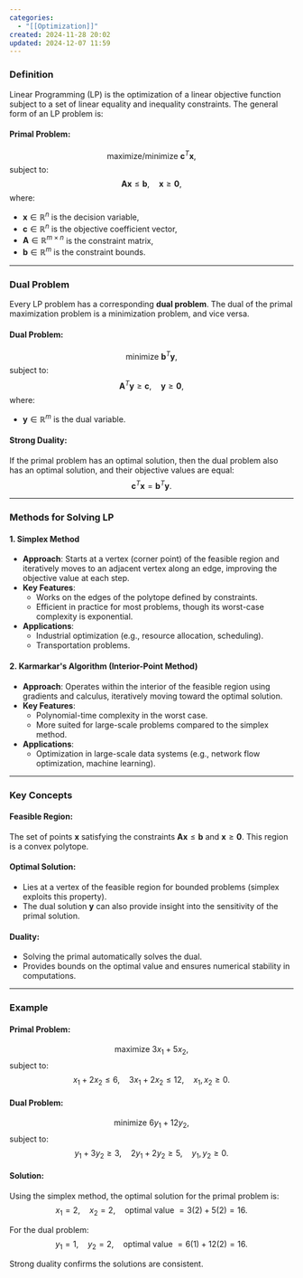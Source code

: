 ```yaml
---
categories:
  - "[[Optimization]]"
created: 2024-11-28 20:02
updated: 2024-12-07 11:59
---
```

### **Definition**
Linear Programming (LP) is the optimization of a linear objective function subject to a set of linear equality and inequality constraints. The general form of an LP problem is:

#### **Primal Problem**:
$$
\text{maximize/minimize } \mathbf{c}^T \mathbf{x},
$$
subject to:
$$
\mathbf{A} \mathbf{x} \leq \mathbf{b}, \quad \mathbf{x} \geq \mathbf{0},
$$
where:
- $\mathbf{x} \in \mathbb{R}^n$ is the decision variable,
- $\mathbf{c} \in \mathbb{R}^n$ is the objective coefficient vector,
- $\mathbf{A} \in \mathbb{R}^{m \times n}$ is the constraint matrix,
- $\mathbf{b} \in \mathbb{R}^m$ is the constraint bounds.

---

### **Dual Problem**
Every LP problem has a corresponding **dual problem**. The dual of the primal maximization problem is a minimization problem, and vice versa.

#### **Dual Problem**:
$$
\text{minimize } \mathbf{b}^T \mathbf{y},
$$
subject to:
$$
\mathbf{A}^T \mathbf{y} \geq \mathbf{c}, \quad \mathbf{y} \geq \mathbf{0},
$$
where:
- $\mathbf{y} \in \mathbb{R}^m$ is the dual variable.

#### **Strong Duality**:
If the primal problem has an optimal solution, then the dual problem also has an optimal solution, and their objective values are equal:
$$
\mathbf{c}^T \mathbf{x} = \mathbf{b}^T \mathbf{y}.
$$

---

### **Methods for Solving LP**

#### **1. Simplex Method**
- **Approach**: 
  Starts at a vertex (corner point) of the feasible region and iteratively moves to an adjacent vertex along an edge, improving the objective value at each step.
- **Key Features**:
  - Works on the edges of the polytope defined by constraints.
  - Efficient in practice for most problems, though its worst-case complexity is exponential.
- **Applications**:
  - Industrial optimization (e.g., resource allocation, scheduling).
  - Transportation problems.

#### **2. Karmarkar's Algorithm (Interior-Point Method)**
- **Approach**:
  Operates within the interior of the feasible region using gradients and calculus, iteratively moving toward the optimal solution.
- **Key Features**:
  - Polynomial-time complexity in the worst case.
  - More suited for large-scale problems compared to the simplex method.
- **Applications**:
  - Optimization in large-scale data systems (e.g., network flow optimization, machine learning).

---

### **Key Concepts**

#### **Feasible Region**:
The set of points $\mathbf{x}$ satisfying the constraints $\mathbf{A} \mathbf{x} \leq \mathbf{b}$ and $\mathbf{x} \geq \mathbf{0}$. This region is a convex polytope.

#### **Optimal Solution**:
- Lies at a vertex of the feasible region for bounded problems (simplex exploits this property).
- The dual solution $\mathbf{y}$ can also provide insight into the sensitivity of the primal solution.

#### **Duality**:
- Solving the primal automatically solves the dual.
- Provides bounds on the optimal value and ensures numerical stability in computations.

---

### **Example**

#### **Primal Problem**:
$$
\text{maximize } 3x_1 + 5x_2,
$$
subject to:
$$
x_1 + 2x_2 \leq 6, \quad 3x_1 + 2x_2 \leq 12, \quad x_1, x_2 \geq 0.
$$

#### **Dual Problem**:
$$
\text{minimize } 6y_1 + 12y_2,
$$
subject to:
$$
y_1 + 3y_2 \geq 3, \quad 2y_1 + 2y_2 \geq 5, \quad y_1, y_2 \geq 0.
$$

#### **Solution**:
Using the simplex method, the optimal solution for the primal problem is:
$$
x_1 = 2, \quad x_2 = 2, \quad \text{optimal value } = 3(2) + 5(2) = 16.
$$

For the dual problem:
$$
y_1 = 1, \quad y_2 = 2, \quad \text{optimal value } = 6(1) + 12(2) = 16.
$$

Strong duality confirms the solutions are consistent.